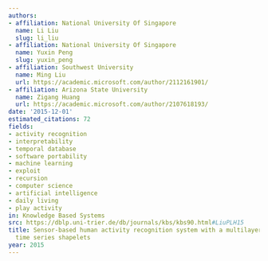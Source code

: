 ```yaml
---
authors:
- affiliation: National University Of Singapore
  name: Li Liu
  slug: li_liu
- affiliation: National University Of Singapore
  name: Yuxin Peng
  slug: yuxin_peng
- affiliation: Southwest University
  name: Ming Liu
  url: https://academic.microsoft.com/author/2112161901/
- affiliation: Arizona State University
  name: Zigang Huang
  url: https://academic.microsoft.com/author/2107618193/
date: '2015-12-01'
estimated_citations: 72
fields:
- activity recognition
- interpretability
- temporal database
- software portability
- machine learning
- exploit
- recursion
- computer science
- artificial intelligence
- daily living
- play activity
in: Knowledge Based Systems
src: https://dblp.uni-trier.de/db/journals/kbs/kbs90.html#LiuPLH15
title: Sensor-based human activity recognition system with a multilayered model using
  time series shapelets
year: 2015
---
```

